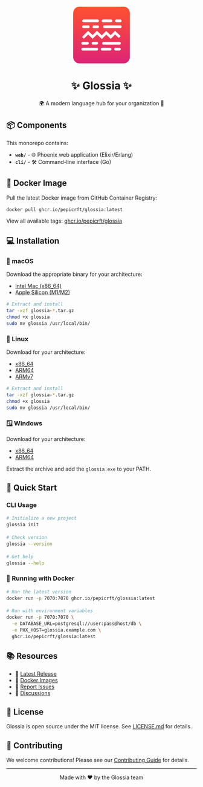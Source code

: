 <p align="center">
    <img  width="150" src="./logo.svg"/>
</p>
<h1 align="center">✨ Glossia ✨</h1>
<div align="center">
    <!-- Badges -->
</div>
<p align="center">
    🌍 A modern language hub for your organization 🚀
</p>

## 📦 Components

This monorepo contains:

- **`web/`** - 🌐 Phoenix web application (Elixir/Erlang)
- **`cli/`** - 🛠️ Command-line interface (Go)

## 🐳 Docker Image

Pull the latest Docker image from GitHub Container Registry:

```bash
docker pull ghcr.io/pepicrft/glossia:latest
```

View all available tags: [ghcr.io/pepicrft/glossia](https://github.com/pepicrft/glossia/pkgs/container/glossia)

## 💻 Installation

### 🍎 macOS

Download the appropriate binary for your architecture:
- [Intel Mac (x86_64)](https://github.com/pepicrft/glossia/releases/latest/download/glossia-x86_64-apple-darwin.tar.gz)
- [Apple Silicon (M1/M2)](https://github.com/pepicrft/glossia/releases/latest/download/glossia-aarch64-apple-darwin.tar.gz)

```bash
# Extract and install
tar -xzf glossia-*.tar.gz
chmod +x glossia
sudo mv glossia /usr/local/bin/
```

### 🐧 Linux

Download for your architecture:
- [x86_64](https://github.com/pepicrft/glossia/releases/latest/download/glossia-x86_64-unknown-linux-gnu.tar.gz)
- [ARM64](https://github.com/pepicrft/glossia/releases/latest/download/glossia-aarch64-unknown-linux-gnu.tar.gz)
- [ARMv7](https://github.com/pepicrft/glossia/releases/latest/download/glossia-armv7-unknown-linux-gnueabihf.tar.gz)

```bash
# Extract and install
tar -xzf glossia-*.tar.gz
chmod +x glossia
sudo mv glossia /usr/local/bin/
```

### 🪟 Windows

Download for your architecture:
- [x86_64](https://github.com/pepicrft/glossia/releases/latest/download/glossia-x86_64-pc-windows-msvc.tar.gz)
- [ARM64](https://github.com/pepicrft/glossia/releases/latest/download/glossia-aarch64-pc-windows-msvc.tar.gz)

Extract the archive and add the `glossia.exe` to your PATH.

## 🚀 Quick Start

### CLI Usage

```bash
# Initialize a new project
glossia init

# Check version
glossia --version

# Get help
glossia --help
```

### 🐳 Running with Docker

```bash
# Run the latest version
docker run -p 7070:7070 ghcr.io/pepicrft/glossia:latest

# Run with environment variables
docker run -p 7070:7070 \
  -e DATABASE_URL=postgresql://user:pass@host/db \
  -e PHX_HOST=glossia.example.com \
  ghcr.io/pepicrft/glossia:latest
```

## 📚 Resources

- 🌟 [Latest Release](https://github.com/pepicrft/glossia/releases/latest)
- 🐳 [Docker Images](https://github.com/pepicrft/glossia/pkgs/container/glossia)
- 🐛 [Report Issues](https://github.com/pepicrft/glossia/issues)
- 💬 [Discussions](https://github.com/pepicrft/glossia/discussions)

## 📄 License

Glossia is open source under the MIT license. See [LICENSE.md](./LICENSE.md) for details.

## 🤝 Contributing

We welcome contributions! Please see our [Contributing Guide](./CONTRIBUTING.md) for details.

---

<p align="center">
    Made with ❤️ by the Glossia team
</p>
